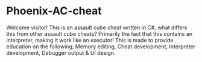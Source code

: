 # Phoenix-AC-cheat
Welcome visitor! This is an assault cube cheat written in C#, what differs this from other assault cube cheats? Primarily the fact that this contains an interpreter, making it work like an executor! This is made to provide education on the following; Memory editing, Cheat development, Interpreter development, Debugger output &amp; UI design.
